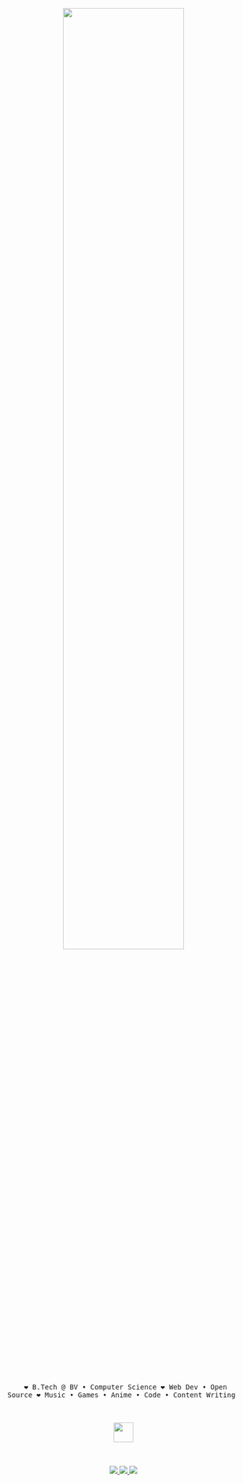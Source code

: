 <div align="center">
    
<img src="https://readme-typing-svg.demolab.com?font=Inconsolata&weight=500&size=50&duration=4000&pause=300&color=FFC0CB&center=true&vCenter=true&multiline=true&repeat=false&random=false&width=1300&height=140&lines=Hello+hello;I'm+Adwitya%2C+a+tech+enthusiast+and+an+Otaku+%E2%9C%A9" width="70%" />

<br><br>
    <pre>
        ❤︎ B.Tech @ BV • Computer Science
        ❤︎ Web Dev • Open Source
        ❤︎ Music • Games • Anime • Code • Content Writing
    </pre>
    <br><br>
    <img src="https://raw.githubusercontent.com/innng/innng/master/assets/kyubey.gif" height="40" />
    <br><br><br>
    <p align="center">
        <a href="http://linkedin.com/in/adwityac">
            <img src="https://img.shields.io/badge/linkedin-0a66c2" />
        </a>
        <a href="https://github.com/adwityac">
            <img src="https://img.shields.io/badge/github-181717" />
        </a>
        <a href="https://www.hackerrank.com/profile/adwityac">
            <img src="https://img.shields.io/badge/hackerrank-2EC866" />
        </a>
    </p>
</div>
